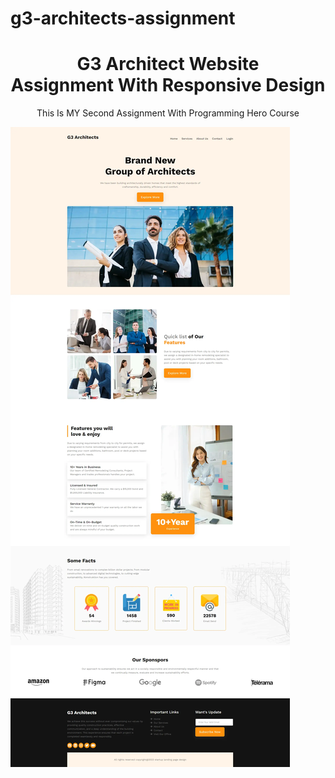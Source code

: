 # g3-architects-assignment

<h1 align="center">G3 Architect Website <br> Assignment With Responsive Design</h1>
<p align="center">This Is MY Second Assignment With Programming Hero Course</p>
<a href="https://the-mihir.github.io/G3-Architect-Website" target="_blank"><img src="./preview-shot.webp"></a>
